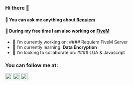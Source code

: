 ### Hi there 👋

#### 💬 You can ask me anything about [Requiem](https://discord.com/invite/Requiem)
#### 🔭 During my free time I am also working on [FiveM](https://fivem.net)

- 🔭 I’m currently working on: #### Requiem FiveM Server
- 🌱 I’m currently learning: <b> Data Encryption </b>
- 👯 I’m looking to collaborate on: #### LUA & Javascript

### You can follow me at:
[<img align="left" alt="youtube | YouTube" width="22px" src="https://cdn.jsdelivr.net/npm/simple-icons@v3/icons/youtube.svg" />](https://www.youtube.com/channel/UCczJwRSXgM9goCTjapUJLTQ/)
[<img align="left" alt="twitter | Twitter" width="22px" src="https://cdn.jsdelivr.net/npm/simple-icons@v3/icons/twitter.svg" />](https://twitter.com/shermanredux/)
[<img align="left" alt="twitch | Twitch" width="22px" src="https://cdn.jsdelivr.net/npm/simple-icons@v3/icons/twitch.svg" />](https://twitter.com/shermanredux/)

